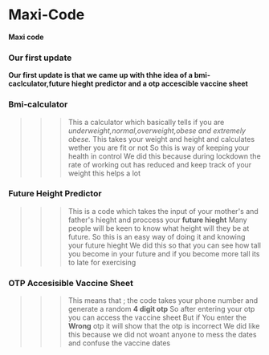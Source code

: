 # Maxi-Code
**Maxi code**

### Our first update
**Our first update is that we came up with thhe idea of a bmi-caclculator,future hieght predictor and a otp accescible vaccine sheet**

### Bmi-calculator
>>>This a calculator which basically tells if you are *underweight,normal,overweight,obese and extremely obese.*
>>>This takes your weight and height and calculates wether you are fit or not
>>>So this is way of keeping your health in control
>>>We did this because during lockdown the rate of working out has reduced and keep track of your weight this helps a lot

### Future Height Predictor
>>> This is a code which takes the input of your mother's and father's hieght and proccess your **future hieght**
>>> Many people will be keen to know what height will they be at future.
>>>So this is an easy way of doing it and knowing your future hieght
>>> We did this so that you can see how tall you become in your future and if you become more tall its to late for exercising

### OTP Accesisible Vaccine Sheet
>>>This means that ; the code takes your phone number and generate a random **4 digit otp**
>>> So after entering your otp you can access the vaccine sheet 
>>> But if You enter the **Wrong** otp it will show that the otp is incorrect
>>> We did like this because we did not woant anyone to mess the dates and confuse the vaccine dates

